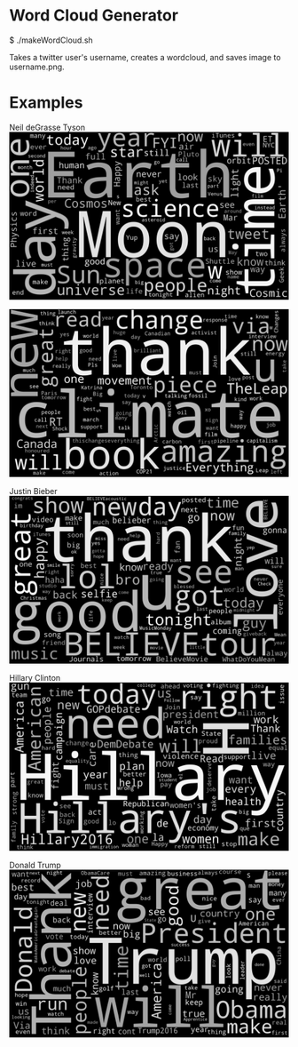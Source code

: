# Word Cloud Generator

$ ./makeWordCloud.sh <username> 

Takes a twitter user's username, creates a wordcloud, and saves image to username.png. 

# Examples
Neil deGrasse Tyson
![neil tyson](https://github.com/araval/Twitter-Word-Cloud-Generator/blob/master/images/neiltyson.png)

![naomi klein](https://github.com/araval/Twitter-Word-Cloud-Generator/blob/master/images/naomiaklein.png)

Justin Bieber
![justin bieber](https://github.com/araval/Twitter-Word-Cloud-Generator/blob/master/images/justinbieber.png)

Hillary Clinton
![hc](https://github.com/araval/Twitter-Word-Cloud-Generator/blob/master/images/hillaryclinton.png)

Donald Trump
![trump](https://github.com/araval/Twitter-Word-Cloud-Generator/blob/master/images/realdonaldtrump.png)
